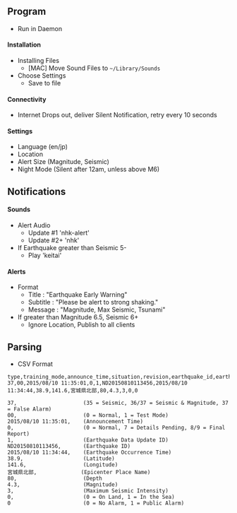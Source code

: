 ## Program
- Run in Daemon

#### Installation
- Installing Files
    - [MAC] Move Sound Files to `~/Library/Sounds`
- Choose Settings
    - Save to file

#### Connectivity
- Internet Drops out, deliver Silent Notification, retry every 10 seconds

#### Settings
- Language (en/jp)
- Location
- Alert Size (Magnitude, Seismic)
- Night Mode (Silent after 12am, unless above M6)

## Notifications
#### Sounds
- Alert Audio
    - Update #1      'nhk-alert'
    - Update #2+     'nhk'
- If Earthquake greater than Seismic 5-
    - Play           'keitai'

#### Alerts
- Format
    - Title     : "Earthquake Early Warning"
    - Subtitle  : "Please be alert to strong shaking."
    - Message   : "Magnitude, Max Seismic, Tsunami"
- If greater than Magnitude 6.5, Seismic 6+
    - Ignore Location, Publish to all clients

## Parsing
- CSV Format
```
type,training_mode,announce_time,situation,revision,earthquake_id,earthquake_time,latitude,longitude,epicenter,depth,magnitude,semismic,geography,alarm
37,00,2015/08/10 11:35:01,0,1,ND20150810113456,2015/08/10 11:34:44,38.9,141.6,宮城県北部,80,4.3,3,0,0
```

```
37,                     (35 = Seismic, 36/37 = Seismic & Magnitude, 37 = False Alarm)
00,                     (0 = Normal, 1 = Test Mode)
2015/08/10 11:35:01,    (Announcement Time)
0,                      (0 = Normal, 7 = Details Pending, 8/9 = Final Report)
1,                      (Earthquake Data Update ID)
ND20150810113456,       (Earthquake ID)
2015/08/10 11:34:44,    (Earthquake Occurrence Time)
38.9,                   (Latitude)
141.6,                  (Longitude)
宮城県北部,              (Epicenter Place Name)
80,                     (Depth
4.3,                    (Magnitude)
3,                      (Maximum Seismic Intensity)
0,                      (0 = On Land, 1 = In the Sea)
0                       (0 = No Alarm, 1 = Public Alarm)
```
